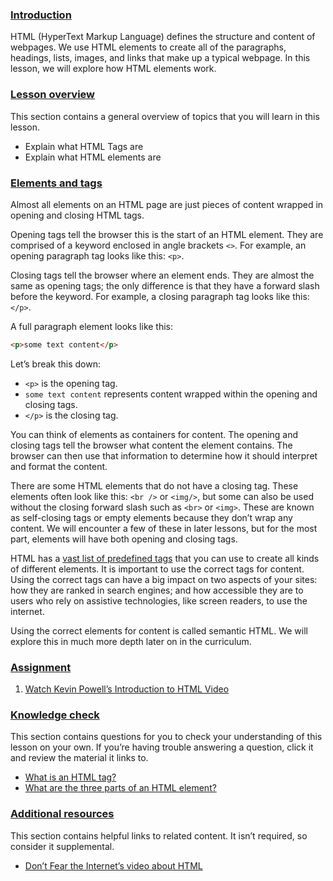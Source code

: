 ### [Introduction](https://www.theodinproject.com/lessons/foundations-elements-and-tags#introduction)

HTML (HyperText Markup Language) defines the structure and content of webpages. We use HTML elements to create all of the paragraphs, headings, lists, images, and links that make up a typical webpage. In this lesson, we will explore how HTML elements work.

### [Lesson overview](https://www.theodinproject.com/lessons/foundations-elements-and-tags#lesson-overview)

This section contains a general overview of topics that you will learn in this lesson.

- Explain what HTML Tags are
- Explain what HTML elements are

### [Elements and tags](https://www.theodinproject.com/lessons/foundations-elements-and-tags#elements-and-tags)

Almost all elements on an HTML page are just pieces of content wrapped in opening and closing HTML tags.

Opening tags tell the browser this is the start of an HTML element. They are comprised of a keyword enclosed in angle brackets `<>`. For example, an opening paragraph tag looks like this: `<p>`.

Closing tags tell the browser where an element ends. They are almost the same as opening tags; the only difference is that they have a forward slash before the keyword. For example, a closing paragraph tag looks like this: `</p>`.

A full paragraph element looks like this:

```html
<p>some text content</p>
```

Let’s break this down:

- `<p>` is the opening tag.
- `some text content` represents content wrapped within the opening and closing tags.
- `</p>` is the closing tag.

You can think of elements as containers for content. The opening and closing tags tell the browser what content the element contains. The browser can then use that information to determine how it should interpret and format the content.

There are some HTML elements that do not have a closing tag. These elements often look like this: `<br />` or `<img/>`, but some can also be used without the closing forward slash such as `<br>` or `<img>`. These are known as self-closing tags or empty elements because they don’t wrap any content. We will encounter a few of these in later lessons, but for the most part, elements will have both opening and closing tags.

HTML has a [vast list of predefined tags](https://developer.mozilla.org/en-US/docs/Web/HTML/Element) that you can use to create all kinds of different elements. It is important to use the correct tags for content. Using the correct tags can have a big impact on two aspects of your sites: how they are ranked in search engines; and how accessible they are to users who rely on assistive technologies, like screen readers, to use the internet.

Using the correct elements for content is called semantic HTML. We will explore this in much more depth later on in the curriculum.

### [Assignment](https://www.theodinproject.com/lessons/foundations-elements-and-tags#assignment)

1. [Watch Kevin Powell’s Introduction to HTML Video](https://www.youtube.com/watch?v=LGQuIIv2RVA&list=PL4-IK0AVhVjM0xE0K2uZRvsM7LkIhsPT-)

### [Knowledge check](https://www.theodinproject.com/lessons/foundations-elements-and-tags#knowledge-check)

This section contains questions for you to check your understanding of this lesson on your own. If you’re having trouble answering a question, click it and review the material it links to.

- [What is an HTML tag?](https://www.theodinproject.com/lessons/foundations-elements-and-tags#elements-and-tags)
- [What are the three parts of an HTML element?](https://www.theodinproject.com/lessons/foundations-elements-and-tags#elements-and-tags)

### [Additional resources](https://www.theodinproject.com/lessons/foundations-elements-and-tags#additional-resources)

This section contains helpful links to related content. It isn’t required, so consider it supplemental.

- [Don’t Fear the Internet’s video about HTML](http://www.dontfeartheinternet.com/02-html)